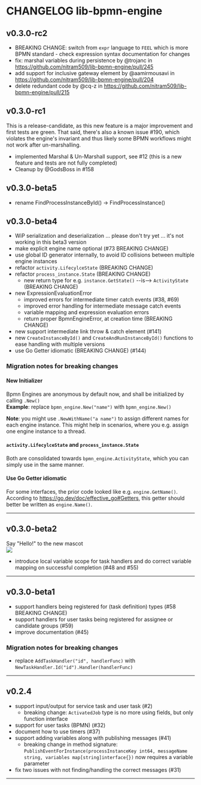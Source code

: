 
# CHANGELOG lib-bpmn-engine

## v0.3.0-rc2

- BREAKING CHANGE: switch from `expr` language to `FEEL` which is more BPMN standard - check expression syntax documentation for changes
- fix: marshal variables during persistence by @trojanc in https://github.com/nitram509/lib-bpmn-engine/pull/245
- add support for inclusive gateway element by @aamirmousavi in https://github.com/nitram509/lib-bpmn-engine/pull/204
- delete redundant code by @cq-z in https://github.com/nitram509/lib-bpmn-engine/pull/215

## v0.3.0-rc1

This is a release-candidate, as this new feature is a major improvement and first tests are green.
That said, there's also a known issue #190, which violates the engine's invariant and thus likely some BPMN workflows might not work after un-marshalling.

- implemented Marshal & Un-Marshall support, see #12 (this is a new feature and tests are not fully completed)
- Cleanup by @GodsBoss in #158

## v0.3.0-beta5

- rename FindProcessInstanceById() -> FindProcessInstance()

## v0.3.0-beta4

* WiP serialization and deserialization ... please don't try yet ... it's not working in this beta3 version
* make explicit engine name optional (#73 BREAKING CHANGE)
* use global ID generator internally, to avoid ID collisions between multiple engine instances 
* refactor `activity.LifecylceState` (BREAKING CHANGE)
* refactor `process_instance.State` (BREAKING CHANGE)
   * new return type for e.g. `instance.GetState()` --is--> `ActivityState` (BREAKING CHANGE)
* new ExpressionEvaluationError
  * improved errors for intermediate timer catch events (#38, #69)
  * improved error handling for intermediate message catch events
  * variable mapping and expression evaluation errors
  * return proper BpmnEngineError, at creation time (BREAKING CHANGE)
* new support intermediate link throw & catch element (#141)
* new `CreateInstanceById()` and `CreateAndRunInstanceById()` functions to ease handling with multiple versions
* use Go Getter idiomatic (BREAKING CHANGE) (#144)

### Migration notes for breaking changes

#### New Initializer

Bpmn Engines are anonymous by default now, and shall be initialized by calling `.New()` \
**Example**: replace `bpmn_engine.New("name")` with `bpmn_engine.New()`

**Note**: you might use `.NewWithName("a name")` to assign different names for each engine instance.
This might help in scenarios, where you e.g. assign one engine instance to a thread.

#### `activity.LifecylceState` and `process_instance.State`

Both are consolidated towards `bpmn_engine.ActivityState`, which you can simply use in the same manner.

#### Use Go Getter idiomatic

For some interfaces, the prior code looked like e.g. `engine.GetName()`.
According to https://go.dev/doc/effective_go#Getters, this getter should better be written as `engine.Name()`.

----

## v0.3.0-beta2

Say "Hello!" to the new mascot \
![](./art/gopher-lib-bpmn-engine-96.png)

* introduce local variable scope for task handlers and do correct variable mapping on successful completion (#48 and #55)

----

## v0.3.0-beta1

* support handlers being registered for (task definition) types (#58 BREAKING CHANGE)
* support handlers for user tasks being registered for assignee or candidate groups (#59)
* improve documentation (#45)

### Migration notes for breaking changes

- replace ```AddTaskHandler("id", handlerFunc)``` with ```NewTaskHandler.Id("id").Handler(handlerFunc)```

----

## v0.2.4

* support input/output for service task and user task (#2)
   * breaking change: ```ActivatedJob``` type is no more using fields, but only function interface
* support for user tasks (BPMN) (#32)
* document how to use timers (#37)
* support adding variables along with publishing messages (#41)
   * breaking change in method signature: ```PublishEventForInstance(processInstanceKey int64, messageName string, variables map[string]interface{})``` now requires a variable parameter
* fix two issues with not finding/handling the correct messages (#31)

----
